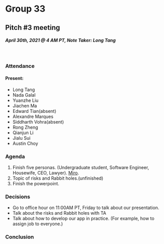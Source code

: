# Group 33
## Pitch #3 meeting
##### April 30th, 2021 @ 4 AM PT, Note Taker: Long Tang
​
### Attendance
#### Present:
* Long Tang
* Nada Galal
* Yuanzhe Liu
* Jiachen Ma
* Edward Tian(absent) 
* Alexandre Marques
* Siddharth Vohra(absent)
* Rong Zheng
* Qianjun Li
* Jialu Sui
* Austin Choy
​
### Agenda
1. Finish five personas. (Undergraduate student, Software Engineer, Housewife, CEO, Lawyer). [Miro](https://miro.com/app/board/o9J_lGqRRTE=/).
2. Topic of risks and Rabbit holes.(unfinished)
3. Finish the powerpoint. 
 

### Decisions
* Go to office hour on 11:00AM PT, Friday to talk about our presentation.
* Talk about the risks and Rabbit holes with TA
* Talk about how to develop our app in practice. (For example, how to assign job to everyone.)
​
### Conclusion
